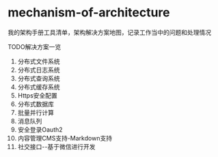mechanism-of-architecture
=========================
我的架构手册工具清单，架构解决方案地图，记录工作当中的问题和处理情况

TODO解决方案一览

1. 分布式文件系统
2. 分布式日志系统
3. 分布式查询系统
4. 分布式缓存系统
5. Https安全配置
6. 分布式数据库
7. 批量并行计算
8. 消息队列
9. 安全登录Oauth2
10. 内容管理CMS支持-Markdown支持
11. 社交接口--基于微信进行开发